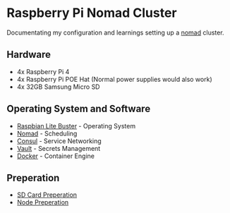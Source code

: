 # Raspberry Pi Nomad Cluster
Documentating my configuration and learnings setting up a [nomad](https://www.nomadproject.io/) cluster.

## Hardware
* 4x Raspberry Pi 4
* 4x Raspberry Pi POE Hat (Normal power supplies would also work)
* 4x 32GB Samsung Micro SD

## Operating System and Software
* [Raspbian Lite Buster](https://www.raspberrypi.org/downloads/raspbian/) - Operating System
* [Nomad](https://www.nomadproject.io/) - Scheduling
* [Consul](https://www.consul.io/) - Service Networking
* [Vault](https://www.vaultproject.io/) - Secrets Management
* [Docker](https://www.docker.com/docker-community) - Container Engine

## Preperation
* [SD Card Preperation](SD-PREPERATION.md)
* [Node Preperation](NODE-PREPERATION.md)